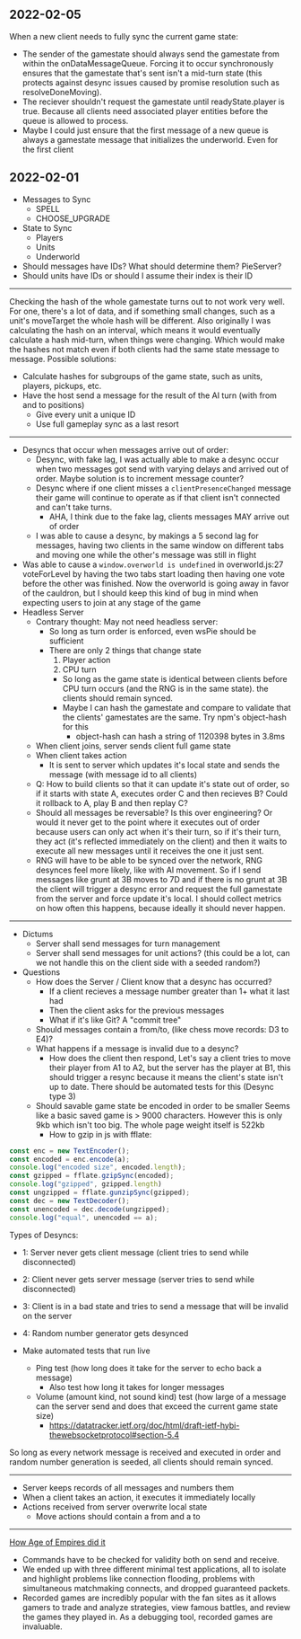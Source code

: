## 2022-02-05
When a new client needs to fully sync the current game state:
- The sender of the gamestate should always send the gamestate from within the onDataMessageQueue.  Forcing it to occur synchronously ensures that the gamestate that's sent isn't a mid-turn state (this protects against desync issues caused by promise resolution such as resolveDoneMoving).
- The reciever shouldn't request the gamestate until readyState.player is true.  Because all clients need associated player entities before the queue is allowed to process.
- Maybe I could just ensure that the first message of a new queue is always a gamestate message that initializes the underworld.  Even for the first client

## 2022-02-01
- Messages to Sync
  - SPELL
  - CHOOSE_UPGRADE
- State to Sync
  - Players
  - Units
  - Underworld
- Should messages have IDs? What should determine them? PieServer?
- Should units have IDs or should I assume their index is their ID

---
Checking the hash of the whole gamestate turns out to not work very well.  For one, there's a lot of data, and if something small changes, such as a unit's moveTarget the whole hash will be different.  Also originally I was calculating the hash on an interval, which means it would eventually calculate a hash mid-turn, when things were changing.  Which would make the hashes not match even if both clients had the same state message to message.
Possible solutions:
  - Calculate hashes for subgroups of the game state, such as units, players, pickups, etc.
  - Have the host send a message for the result of the AI turn (with from and to positions)
    - Give every unit a unique ID
    - Use full gameplay sync as a last resort

---
- Desyncs that occur when messages arrive out of order:
  - Desync, with fake lag, I was actually able to make a desync occur when two messages got send with varying delays and arrived out of order.  Maybe solution is to increment message counter?
  - Desync where if one client misses a `clientPresenceChanged` message their game will continue to operate as if that client isn't connected and can't take turns.
    - AHA, I think due to the fake lag, clients messages MAY arrive out of order
  - I was able to cause a desync, by makings a 5 second lag for messages, having two clients in the same window on different tabs and moving one while the other's message was still in flight
- Was able to cause a `window.overworld is undefined` in overworld.js:27 voteForLevel by having the two tabs start loading then having one vote before the other was finished. Now the overworld is going away in favor of the cauldron, but I should keep this kind of bug in mind when expecting users to join at any stage of the game
- Headless Server
  - Contrary thought: May not need headless server:
    - So long as turn order is enforced, even wsPie should be sufficient
    - There are only 2 things that change state
      1. Player action
      2. CPU turn
      - So long as the game state is identical between clients before CPU turn occurs (and the RNG is in the same state). the clients should remain synced.
      - Maybe I can hash the gamestate and compare to validate that the clients' gamestates are the same. Try npm's object-hash for this
        - object-hash can hash a string of 1120398 bytes in 3.8ms
  - When client joins, server sends client full game state
  - When client takes action
    - It is sent to server which updates it's local state and sends the message (with message id to all clients)
  - Q: How to build clients so that it can update it's state out of order, so if it starts with state A, executes order C and then recieves B? Could it rollback to A, play B and then replay C?
  - Should all messages be reversable?  Is this over engineering? Or would it never get to the point where it executes out of order because users can only act when it's their turn, so if it's their turn, they act (it's reflected immediately on the client) and then it waits to execute all new messages until it receives the one it just sent.
  - RNG will have to be able to be synced over the network, RNG desynces feel more likely, like with AI movement.  So if I send messages like grunt at 3B moves to 7D and if there is no grunt at 3B the client will trigger a desync error and request the full gamestate from the server and 
  force update it's local.  I should collect metrics on how often this happens, because ideally it should never happen. 
---
- Dictums
    - Server shall send messages for turn management
    - Server shall send messages for unit actions? (this could be a lot, can we not handle this on the client side with a seeded random?)
- Questions
    - How does the Server / Client know that a desync has occurred?
        - If a client recieves a message number greater than 1+ what it last had
        - Then the client asks for the previous messages
        - What if it's like Git? A "commit tree"
    - Should messages contain a from/to, (like chess move records: D3 to E4)?
    - What happens if a message is invalid due to a desync?
        - How does the client then respond,  Let's say a client tries to move their player from A1 to A2, but the server has the player at B1, this should trigger a resync because it means the client's state isn't up to date.  There should be automated tests for this (Desync type 3)
    - Should savable game state be encoded in order to be smaller  Seems like a basic saved game is > 9000 characters.  However this is only 9kb which isn't too big.  The whole page weight itself is 522kb
        - How to gzip in js with fflate:
```js
const enc = new TextEncoder();
const encoded = enc.encode(a);
console.log("encoded size", encoded.length);
const gzipped = fflate.gzipSync(encoded);
console.log("gzipped", gzipped.length)
const ungzipped = fflate.gunzipSync(gzipped);
const dec = new TextDecoder();
const unencoded = dec.decode(ungzipped);
console.log("equal", unencoded == a);
```
Types of Desyncs:
- 1: Server never gets client message (client tries to send while disconnected)
- 2: Client never gets server message (server tries to send while disconnected)
- 3: Client is in a bad state and tries to send a message that will be invalid on the server
- 4: Random number generator gets desynced

- Make automated tests that run live
    - Ping test (how long does it take for the server to echo back a message)
        - Also test how long it takes for longer messages
    - Volume (amount kind, not sound kind) test (how large of a message can the server send and does that exceed the current game state size)
        - https://datatracker.ietf.org/doc/html/draft-ietf-hybi-thewebsocketprotocol#section-5.4

So long as every network message is received and executed in order and random number generation is seeded, all clients should remain synced.

---
  - Server keeps records of all messages and numbers them
  - When a client takes an action, it executes it immediately locally
  - Actions received from server overwrite local state
    - Move actions should contain a from and a to
---
[How Age of Empires did it](https://www.gamasutra.com/view/feature/3094/1500_archers_on_a_288_network_.php)
- Commands have to be checked for validity both on send and receive. 
- We ended up with three different minimal test applications, all to isolate and highlight problems like connection flooding, problems with simultaneous matchmaking connects, and dropped guaranteed packets. 
- Recorded games are incredibly popular with the fan sites as it allows gamers to trade and analyze strategies, view famous battles, and review the games they played in. As a debugging tool, recorded games are invaluable. 